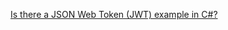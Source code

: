 [Is there a JSON Web Token (JWT) example in C#?](http://stackoverflow.com/questions/10055158/is-there-a-json-web-token-jwt-example-in-c)

